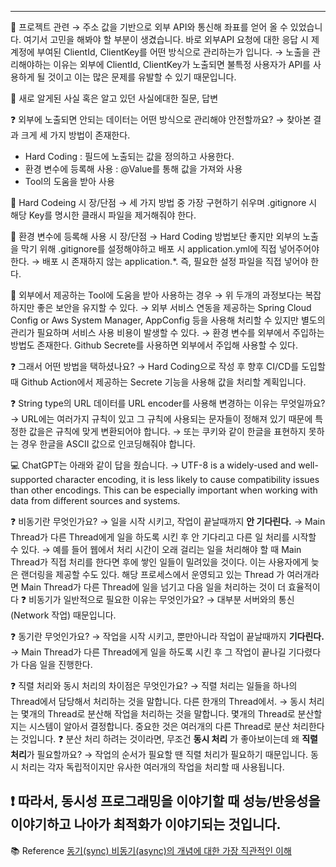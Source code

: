 
---

🍎 프로젝트 관련
→ 주소 값을 기반으로 외부 API와 통신해 좌표를 얻어 올 수 있었습니다. 여기서 고민을 해봐야 할 부분이 생겼습니다. 바로 외부API 요청에 대한 응답 시 제 계정에 부여된 ClientId, ClientKey를 어떤 방식으로 관리하는가 입니다.
→ 노출을 관리해야하는 이유는 외부에 ClientId, ClientKey가 노출되면 불특정 사용자가 API를 사용하게 될 것이고 이는 많은 문제를 유발할 수 있기 때문입니다.

🍎 새로 알게된 사실 혹은 알고 있던 사실에대한 질문, 답변

❓ 외부에 노출되면 안되는 데이터는 어떤 방식으로 관리해야 안전할까요?
→ 찾아본 결과 크게 세 가지 방법이 존재한다.

  * Hard Coding : 필드에 노출되는 값을 정의하고 사용한다.
  * 환경 변수에 등록해 사용 : \@Value를 통해 값을 가져와 사용
  * Tool의 도움을 받아 사용

  🍏 Hard Codeing 시 장/단점
    → 세 가지 방법 중 가장 구현하기 쉬우며 .gitignore 시 해당 Key를 명시한 클래시 파일을 제거해줘야 한다.

  🍏 환경 변수에 등록해 사용 시 장/단점
    → Hard Coding 방법보단 좋지만 외부의 노출을 막기 위해 .gitignore를 설정해야하고 배포 시 application.yml에 직접 넣어주어야 한다.
    → 배포 시 존재하지 않는 application.*. 즉, 필요한 설정 파일을 직접 넣어야 한다.

  🍏 외부에서 제공하는 Tool에 도움을 받아 사용하는 경우
    → 위 두개의 과정보다는 복잡하지만 좋은 보안을 유지할 수 있다.
    → 외부 서비스 연동을 제공하는 Spring Cloud Config or Aws System Manager, AppConfig 등을 사용해 처리할 수 있지만 별도의 관리가 필요하며 서비스 사용 비용이 발생할 수 있다.
    → 환경 변수를 외부에서 주입하는 방법도 존재한다. Github Secrete를 사용하면 외부에서 주입해 사용할 수 있다.

  ❓ 그래서 어떤 방법을 택하셨나요?
    → Hard Coding으로 작성 후 향후 CI/CD를 도입할 때 Github Action에서 제공하는 Secrete 기능을 사용해 값을 처리할 계획입니다.

❓ String type의 URL 데이터를 URL encoder를 사용해 변경하는 이유는 무엇일까요?
→ URL에는 여러가지 규칙이 있고 그 규칙에 사용되는 문자들이 정해져 있기 때문에 특정한 값을은 규칙에 맞게 변환되어야 합니다.
→ 또는 쿠키와 같이 한글을 표현하지 못하는 경우 한글을 ASCII 값으로 인코딩해줘야 합니다.

💻 ChatGPT는 아래와 같이 답을 줬습니다.
→ UTF-8 is a widely-used and well-supported character encoding, it is less likely to cause compatibility issues than other encodings. This can be especially important when working with data from different sources and systems.

❓ 비동기란 무엇인가요?
→ 일을 시작 시키고, 작업이 끝날때까지 **안 기다린다.**
  → Main Thread가 다른 Thread에게 일을 하도록 시킨 후 안 기다리고 다른 일 처리를 시작할 수 있다.
  → 예를 들어 웹에서 처리 시간이 오래 걸리는 일을 처리해야 할 때 Main Thread가 직접 처리를 한다면 후에 쌓인 일들이 밀려있을 것이다. 이는 사용자에게 늦은 랜더링을 제공할 수도 있다. 해당 프로세스에서 운영되고 있는 Thread 가 여러개라면 Main Thread가 다른 Thread에 일을 넘기고 다음 일을 처리하는 것이 더 효율적이다
  ❓ 비동기가 일반적으로 필요한 이유는 무엇인가요?
  → 대부분 서버와의 통신(Network 작업) 때문입니다.

❓ 동기란 무엇인가요?
→ 작업을 시작 시키고, 뿐만아니라 작업이 끝날때까지 **기다린다.**
  → Main Thread가 다른 Thread에게 일을 하도록 시킨 후 그 작업이 끝나길 기다렸다가 다음 일을 진행한다.

❓ 직렬 처리와 동시 처리의 차이점은 무엇인가요?
→ 직렬 처리는 일들을 하나의 Thread에서 담당해서 처리하는 것을 말합니다. 다른 한개의 Thread에서.
→ 동시 처리는 몇개의 Thread로 분산해 작업을 처리하는 것을 말합니다. 몇개의 Thread로 분산할지는 시스템이 알아서 결정합니다. 중요한 것은 여러개의 다른 Thread로 분산 처리한다는 것입니다.
  ❓ 분산 처리 하려는 것이라면, 무조건 **동시 처리** 가 좋아보이는데 왜 **직렬 처리**가 필요할까요?
  → 작업의 순서가 필요할 땐 직렬 처리가 필요하기 때문입니다. 동시 처리는 각자 독립적이지만 유사한 여러개의 작업을 처리할 때 사용됩니다.

❗ 따라서, 동시성 프로그래밍을 이야기할 때 성능/반응성을 이야기하고 나아가 최적화가 이야기되는 것입니다.
---

📚 Reference
[동기(sync) 비동기(async)의 개념에 대한 가장 직관적인 이해](https://www.inflearn.com/course/sync-async-개념-이해/dashboard)
